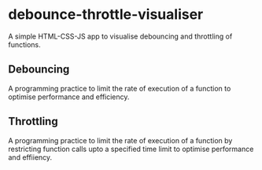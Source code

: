 # debounce-throttle-visualiser
A simple HTML-CSS-JS app to visualise debouncing and throttling of functions.

## Debouncing
A programming practice to limit the rate of execution of a function to optimise performance and efficiency.

## Throttling
A programming practice to limit the rate of execution of a function by restricting function calls upto a specified time limit to optimise performance and effiiency.
